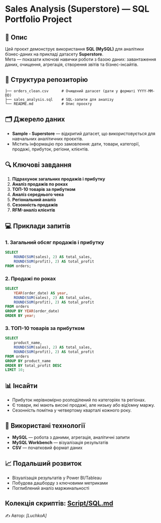 # Sales Analysis (Superstore) — SQL Portfolio Project

## 📌 Опис
Цей проєкт демонструє використання **SQL (MySQL)** для аналітики бізнес-даних на прикладі датасету **Superstore**.  
Мета — показати ключові навички роботи з базою даних: завантаження даних, очищення, агрегація, створення звітів та бізнес-інсайтів.

## 📂 Структура репозиторію
```
├── orders_clean.csv      # Очищений датасет (дати у форматі YYYY-MM-DD)
├── sales_analysis.sql    # SQL-запити для аналізу
└── README.md             # Опис проєкту
```

## 🗂 Джерело даних
- **Sample - Superstore** — відкритий датасет, що використовується для навчальних аналітичних проєктів.
- Містить інформацію про замовлення: дати, товари, категорії, продажі, прибуток, регіони, клієнтів.

## 🔍 Ключові завдання
1. **Підрахунок загальних продажів і прибутку**
2. **Аналіз продажів по роках**
3. **ТОП-10 товарів за прибутком**
4. **Аналіз середнього чека**
5. **Регіональний аналіз**
6. **Сезонність продажів**
7. **RFM-аналіз клієнтів**

## 💻 Приклади запитів

### 1. Загальний обсяг продажів і прибутку
```sql
SELECT
    ROUND(SUM(sales), 2) AS total_sales,
    ROUND(SUM(profit), 2) AS total_profit
FROM orders;
```

### 2. Продажі по роках
```sql
SELECT
    YEAR(order_date) AS year,
    ROUND(SUM(sales), 2) AS total_sales,
    ROUND(SUM(profit), 2) AS total_profit
FROM orders
GROUP BY YEAR(order_date)
ORDER BY year;
```

### 3. ТОП-10 товарів за прибутком
```sql
SELECT
    product_name,
    ROUND(SUM(sales), 2) AS total_sales,
    ROUND(SUM(profit), 2) AS total_profit
FROM orders
GROUP BY product_name
ORDER BY total_profit DESC
LIMIT 10;
```

## 📊 Інсайти
- Прибуток нерівномірно розподілений по категоріях та регіонах.
- Є товари, які мають високі продажі, але низьку або від’ємну маржу.
- Сезонність помітна у четвертому кварталі кожного року.

## 🚀 Використані технології
- **MySQL** — робота з даними, агрегація, аналітичні запити
- **MySQL Workbench** — візуалізація результатів
- **CSV** — початковий формат даних

## 📈 Подальший розвиток
- Візуалізація результатів у Power BI/Tableau
- Побудова дашборду з ключовими метриками
- Поглиблений аналіз маржинальності

Колекція скриптів: [Script/SQL.md](Script/SQL.md)
---
✍ Автор: *[LuchkoA]*
